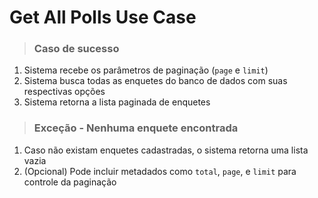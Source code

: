 # Get All Polls Use Case

> ### Caso de sucesso

1. Sistema recebe os parâmetros de paginação (`page` e `limit`)
2. Sistema busca todas as enquetes do banco de dados com suas respectivas opções
3. Sistema retorna a lista paginada de enquetes

> ### Exceção - Nenhuma enquete encontrada

1. Caso não existam enquetes cadastradas, o sistema retorna uma lista vazia
2. (Opcional) Pode incluir metadados como `total`, `page`, e `limit` para controle da paginação

